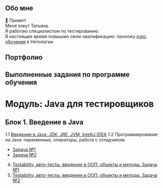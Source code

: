 ## Обо мне 
👋 Привет!
<br>Меня зовут Татьяна. 
<br>Я работаю специалистом по тестированию.
<br>В настоящее время повышаю свою квалификацию: прохожу [курс обучения](https://netology.ru/programs/qa-middle) в Нетологии

## Портфолио
## Выполненные задания по программе обучения

# Модуль: Java для тестировщиков

## Блок 1. Введение в Java

1.1 [Введение в Java: JDK, JRE, JVM, IntelliJ IDEA](https://github.com/TatianaRudikova/javaqa-homeworks-1_1_intro)
1.2 Программирование на Java: переменные, операторы, работа с отладчиком.
- [Задача №1](https://github.com/TatianaRudikova/javaqa-homeworks-1_2_programming1)
- [Задача №2](https://github.com/TatianaRudikova/javaqa-homeworks-1_2_programming2)

4. [Testability, авто-тесты, введение в ООП: объекты и методы. Задача №1](https://github.com/TatianaRudikova/javaqa-homeworks-2_1_data1)
5. [Testability, авто-тесты, введение в ООП: объекты и методы. Задача №2](https://github.com/TatianaRudikova/javaqa-homeworks-2_1_data2)




<!--
**TatianaRudikova/TatianaRudikova** is a ✨ _special_ ✨ repository because its `README.md` (this file) appears on your GitHub profile.

Here are some ideas to get you started:

- 🔭 I’m currently working on ...
- 🌱 I’m currently learning ...
- 👯 I’m looking to collaborate on ...
- 🤔 I’m looking for help with ...
- 💬 Ask me about ...
- 📫 How to reach me: ...
- 😄 Pronouns: ...
- ⚡ Fun fact: ...
-->
